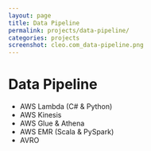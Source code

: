 ```yaml
---
layout: page
title: Data Pipeline
permalink: projects/data-pipeline/
categories: projects
screenshot: cleo.com_data-pipeline.png
---
```


# Data Pipeline

- AWS Lambda (C# & Python)
- AWS Kinesis
- AWS Glue & Athena
- AWS EMR (Scala & PySpark)
- AVRO
